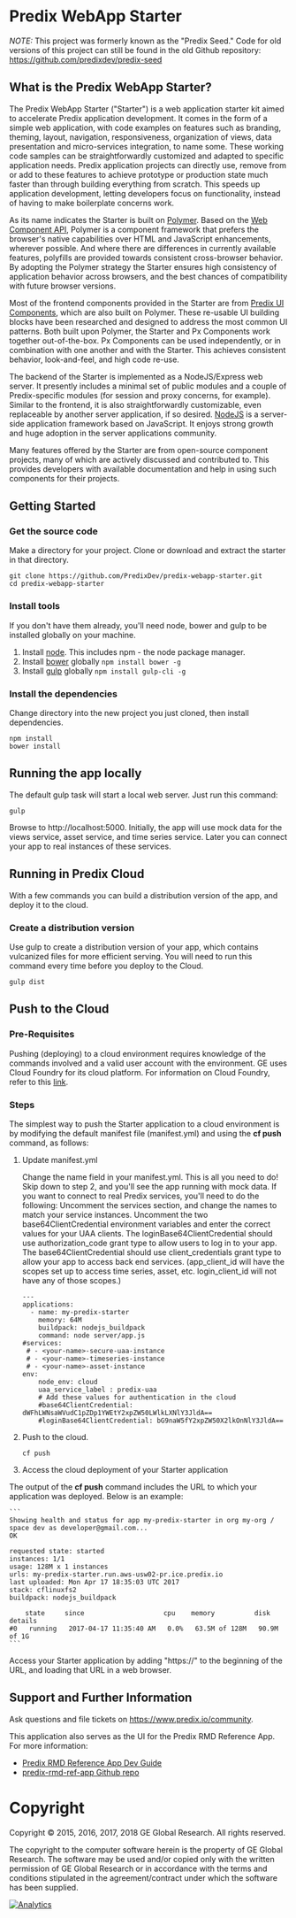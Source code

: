 # Predix WebApp Starter

*NOTE:* This project was formerly known as the "Predix Seed." Code for old versions of this project can still be found in the old Github repository:  https://github.com/predixdev/predix-seed

## What is the Predix WebApp Starter?
The Predix WebApp Starter ("Starter") is a web application starter kit aimed to accelerate Predix application development.   It comes in the form of a simple web application, with code examples on features such as branding, theming, layout, navigation, responsiveness, organization of views, data presentation and micro-services integration, to name some.  These working code samples can be straightforwardly customized and adapted to specific application needs. Predix application projects can directly use, remove from or add to these features to achieve prototype or production state much faster than through building everything from scratch.  This speeds up application development, letting developers focus on functionality, instead of having to make boilerplate concerns work.

As its name indicates the Starter is built on [Polymer](http://www.polymer-project.org).  Based on the [Web Component API](https://developer.mozilla.org/en-US/docs/Web/Web_Components), Polymer is a component framework that prefers the browser's native capabilities over HTML and JavaScript enhancements, wherever possible.  And where there are differences in currently available features, polyfills are provided towards consistent cross-browser behavior.  By adopting the Polymer strategy the Starter ensures high consistency of application behavior across browsers, and the best chances of compatibility with future browser versions.

Most of the frontend components provided in the Starter are from [Predix UI Components](https://www.predix-ui.com), which are also built on Polymer.  These re-usable UI building blocks have been researched and designed to address the most common UI patterns.  Both built upon Polymer, the Starter and Px Components work together out-of-the-box.  Px Components can be used independently, or in combination with one another and with the Starter.  This achieves consistent behavior, look-and-feel, and high code re-use.

The backend of the Starter is implemented as a NodeJS/Express web server.  It presently includes a minimal set of public modules and a couple of Predix-specific modules (for session and proxy concerns, for example).  Similar to the frontend, it is also straightforwardly customizable, even replaceable by another server application, if so desired.  [NodeJS](http://nodejs.org) is a server-side application framework based on JavaScript.  It enjoys strong growth and huge adoption in the server applications community.

Many features offered by the Starter are from open-source component projects, many of which are actively discussed and contributed to.  This provides developers with available documentation and help in using such components for their projects.

## Getting Started

### Get the source code
Make a directory for your project.  Clone or download and extract the starter in that directory.
```
git clone https://github.com/PredixDev/predix-webapp-starter.git  
cd predix-webapp-starter
```

### Install tools
If you don't have them already, you'll need node, bower and gulp to be installed globally on your machine.  

1. Install [node](https://nodejs.org/en/download/).  This includes npm - the node package manager.  
2. Install [bower](https://bower.io/) globally `npm install bower -g`  
3. Install [gulp](http://gulpjs.com/) globally `npm install gulp-cli -g`  

### Install the dependencies
Change directory into the new project you just cloned, then install dependencies.
```
npm install
bower install
```
## Running the app locally
The default gulp task will start a local web server.  Just run this command:
```
gulp
```
Browse to http://localhost:5000.
Initially, the app will use mock data for the views service, asset service, and time series service.
Later you can connect your app to real instances of these services.

## Running in Predix Cloud
With a few commands you can build a distribution version of the app, and deploy it to the cloud.

### Create a distribution version
Use gulp to create a distribution version of your app, which contains vulcanized files for more efficient serving.
You will need to run this command every time before you deploy to the Cloud.
```
gulp dist
```

## Push to the Cloud

### Pre-Requisites
Pushing (deploying) to a cloud environment requires knowledge of the commands involved and a valid user account with the environment.  GE uses Cloud Foundry for its cloud platform.  For information on Cloud Foundry, refer to this [link](http://docs.cloudfoundry.org/cf-cli/index.html).

### Steps
The simplest way to push the Starter application to a cloud environment is by modifying the default manifest file (manifest.yml) and using the **cf push** command, as follows:

1. Update manifest.yml

    Change the name field in your manifest.yml.  This is all you need to do!  Skip down to step 2, and you'll see the app running with mock data.
    If you want to connect to real Predix services, you'll need to do the following:
    Uncomment the services section, and change the names to match your service instances.
    Uncomment the two base64ClientCredential environment variables and enter the correct values for your UAA clients.
    The loginBase64ClientCredential should use authorization_code grant type to allow users to log in to your app. 
    The base64ClientCredential should use client_credentials grant type to allow your app to access back end services. 
    (app_client_id will have the scopes set up to access time series, asset, etc. login_client_id will not have any of those scopes.)

    ```
    ---
    applications:
      - name: my-predix-starter
        memory: 64M
        buildpack: nodejs_buildpack
        command: node server/app.js
    #services:
     # - <your-name>-secure-uaa-instance
     # - <your-name>-timeseries-instance
     # - <your-name>-asset-instance
    env:
        node_env: cloud
        uaa_service_label : predix-uaa
        # Add these values for authentication in the cloud
        #base64ClientCredential: dWFhLWNsaWVudC1pZDp1YWEtY2xpZW50LWlkLXNlY3JldA==
        #loginBase64ClientCredential: bG9naW5fY2xpZW50X2lkOnNlY3JldA==
    ```

2. Push to the cloud.

    ```
    cf push
    ```

3. Access the cloud deployment of your Starter application

  The output of the **cf push** command includes the URL to which your application was deployed.  Below is an example:

    ```
    Showing health and status for app my-predix-starter in org my-org / space dev as developer@gmail.com...
    OK
    
    requested state: started
    instances: 1/1
    usage: 128M x 1 instances
    urls: my-predix-starter.run.aws-usw02-pr.ice.predix.io
    last uploaded: Mon Apr 17 18:35:03 UTC 2017
    stack: cflinuxfs2
    buildpack: nodejs_buildpack

        state     since                    cpu    memory          disk          details
    #0   running   2017-04-17 11:35:40 AM   0.0%   63.5M of 128M   90.9M of 1G
    ```  

  Access your Starter application by adding "https://" to the beginning of the URL, and loading that URL in a web browser.

## Support and Further Information

Ask questions and file tickets on <a href="https://www.predix.io/community" target="_blank">https://www.predix.io/community</a>.

This application also serves as the UI for the Predix RMD Reference App.  For more information:
- [Predix RMD Reference App Dev Guide](https://www.predix.io/resources/tutorials/journey.html#1610)
- [predix-rmd-ref-app Github repo](https://github.com/predixdev/predix-rmd-ref-app)

# Copyright
Copyright &copy; 2015, 2016, 2017, 2018 GE Global Research. All rights reserved.

The copyright to the computer software herein is the property of
GE Global Research. The software may be used and/or copied only
with the written permission of GE Global Research or in accordance
with the terms and conditions stipulated in the agreement/contract
under which the software has been supplied.

[![Analytics](https://ga-beacon.appspot.com/UA-82773213-1/predix-webapp-starter/readme?pixel)](https://github.com/PredixDev)


